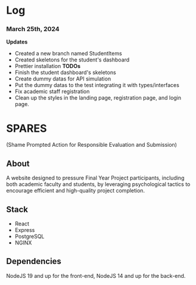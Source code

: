 # Log
### March 25th, 2024
**Updates**
- Created a new branch named StudentItems
- Created skeletons for the student's dashboard
- Prettier installation
**TODOs**
- Finish the student dashboard's skeletons
- Create dummy datas for API simulation
- Put the dummy datas to the test integrating it with types/interfaces
- Fix academic staff registration
- Clean up the styles in the landing page, registration page, and login page.

# SPARES
(Shame Prompted Action for Responsible Evaluation and Submission)
## About
A website designed to pressure Final Year Project participants, including both academic faculty and students, by leveraging psychological tactics to encourage efficient and high-quality project completion.

## Stack
- React
- Express
- PostgreSQL
- NGINX

## Dependencies
NodeJS 19 and up for the front-end, NodeJS 14 and up for the back-end.
